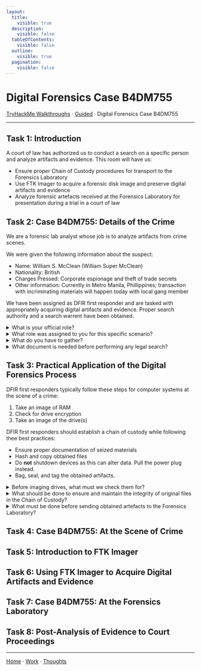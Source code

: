 ```yaml
---
layout:
  title:
    visible: true
  description:
    visible: false
  tableOfContents:
    visible: false
  outline:
    visible: true
  pagination:
    visible: false
---
```


# Digital Forensics Case B4DM755

[TryHackMe Walkthroughs](./) ⋅ [Guided](../) ⋅ Digital Forensics Case B4DM755

***

## Task 1: Introduction

A court of law has authorized us to conduct a search on a specific person and analyze artifacts and evidence. This room will have us:
* Ensure proper Chain of Custody procedures for transport to the Forensics Laboratory
* Use FTK Imager to acquire a forensic disk image and preserve digital artifacts and evidence
* Analyze forensic artefacts received at the Forensics Laboratory for presentation during a trial in a court of law

## Task 2: Case B4DM755: Details of the Crime

We are a forensic lab analyst whose job is to analyze artifacts from crime scenes.

We were given the following information about the suspect:
* Name: William S. McClean (William Super McClean)
* Nationality: British
* Charges Pressed: Corporate espionage and theft of trade secrets
* Other information: Currently in Metro Manila, Phillippines; transaction with incriminating materials will happen today with local gang member

We have been assigned as DFIR first responder and are tasked with appropriately acquiring digital artifacts and evidence. Proper search authority and a search warrent have been obtained.

<details>

<summary>What is your official role?</summary>

forensic lab analyst

As noted above, our official role is our job title: forensic lab analyst.

</details>

<details>

<summary>What role was assigned to you for this specific scenario?</summary>

DFIR first responder

In this specific scenario, we are acting as a DFIR first responder.
</details>


<details>

<summary>What do you have to gather?</summary>

digital artefacts and evidence

As a DFIR first responder, we are responsible for gathering digital artifacts and evidence that will be analyzed and possible used in court.

</details>


<details>

<summary>What document is needed before performing any legal search?</summary>

search warrant

A search warrant authorizes law enforcement officers to investigate the subject and his place of residence.

</details>


## Task 3: Practical Application of the Digital Forensics Process

DFIR first responders typically follow these steps for computer systems at the scene of a crime:
1. Take an image of RAM
2. Check for drive encryption
3. Take an image of the drive(s)

DFIR first responders should establish a chain of custody while following thee best practices:
* Ensure proper documentation of seized materials
* Hash and copy obtained files
* Do **not** shutdown devices as this can alter data. Pull the power plug instead.
* Bag, seal, and tag the obtained artifacts.

<details>

<summary>Before imaging drives, what must we check them for?</summary>

</details>


<details>

<summary>What should be done to ensure and maintain the integrity of original files in the Chain of Custody?</summary>

</details>


<details>

<summary>What must be done before sending obtained artefacts to the Forensics Laboratory?</summary>

</details>

## Task 4: Case B4DM755: At the Scene of Crime

## Task 5: Introduction to FTK Imager

## Task 6: Using FTK Imager to Acquire Digital Artifacts and Evidence

## Task 7: Case B4DM755: At the Forensics Laboratory

## Task 8: Post-Analysis of Evidence to Court Proceedings

***

[Home](https://app.gitbook.com/o/0kO27okC5uVB9ALX3rho/s/036xtfEIzcEdGegONXWM/) ⋅ [Work](https://app.gitbook.com/o/0kO27okC5uVB9ALX3rho/s/WaFS755Q4sf02CxLcghQ/) ⋅ [Thoughts](https://app.gitbook.com/o/0kO27okC5uVB9ALX3rho/s/s4QQPMntQ25hmJToKSOu/)
